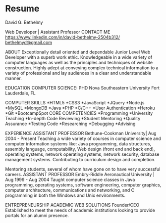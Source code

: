 # Resume
David G. Bethelmy

Web Developer | Assistant Professor
CONTACT ME
https://www.linkedin.com/in/david-bethelmy-2504b312/
bethelmyd@gmail.com

ABOUT
Exceptionally detail oriented and dependable Junior Level Web Developer with a superb work ethic. Knowledgeable in a wide variety of computer languages as well as the principles and techniques of website construction. Highly adept at conveying complex technical information to a variety of professional and lay audiences in a clear and understandable manner.

EDUCATION
COMPUTER SCIENCE:  PHD
Nova Southeastern University
Fort Lauderdale, FL

COMPUTER SKILLS
*HTML5			*CSS3			*JavaScript			*JQuery
*Node.js			*MySQL			*MongoDB			*Java
*PHP			*C/C++			*User Authentication
*Heroku			*Git			*BootcampSpot
CORE COMPETENCIES
*Programming 			*University Teaching		*In-depth Code Reviewing
*Student Mentoring		*Quality Assurance		*Testing Code
*Researching			*Debugging			*Advising

EXPERIENCE
ASSISTANT PROFESSOR Bethune-Cookman University| Aug 2004 - Present 
Teaching a wide variety of courses in computer science and computer information systems like: Java programming, data structures, assembly language, computability, Web design (front end and back end), operating systems, network operating systems, network security, database management systems. 
Contributing to curriculum design and completion. 

Mentoring students, several of whom have gone on to have very successful careers. 
ASSISTANT PROFESSOR Embry-Riddle Aeronautical University | Aug 1999 - Aug 2004
Taught computer science classes in Java programming, operating systems, software engineering, computer graphics, computer architecture, communications and networking, and C programming in both the Windows and Unix environments. 

ENTREPRENEURSHIP
ACADEMIC WEB SOLUTIONS Founder/CEO 
Established to meet the needs of academic institutions looking to provide portals for an alumni presence. 
